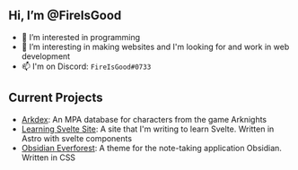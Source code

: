 <!---
FireIsGood/FireIsGood is a ✨ special ✨ repository because its `README.md` (this file) appears on your GitHub profile.
You can click the Preview link to take a look at your changes.
--->

## Hi, I’m @FireIsGood
- 👀 I’m interested in programming
- 🌱 I’m interesting in making websites and I'm looking for and work in web development
- 📫 I'm on Discord: `FireIsGood#0733`

## Current Projects
- [Arkdex](https://github.com/FireIsGood/arkdex): An MPA database for characters from the game Arknights
- [Learning Svelte Site](https://github.com/FireIsGood/learning-svelte-site): A site that I'm writing to learn Svelte. Written in Astro with svelte components
- [Obsidian Everforest](https://github.com/FireIsGood/obsidian-everforest): A theme for the note-taking application Obsidian. Written in CSS
